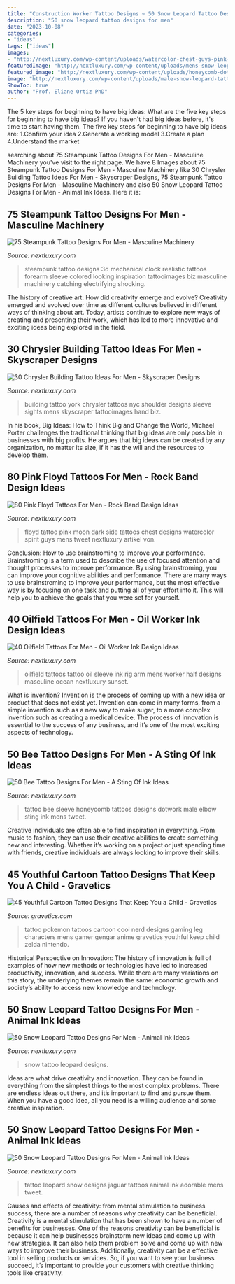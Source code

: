 ```yaml
---
title: "Construction Worker Tattoo Designs ~ 50 Snow Leopard Tattoo Designs For Men"
description: "50 snow leopard tattoo designs for men"
date: "2023-10-08"
categories:
- "ideas"
tags: ["ideas"]
images:
- "http://nextluxury.com/wp-content/uploads/watercolor-chest-guys-pink-floyd-tattoo-design-ideas.jpg"
featuredImage: "http://nextluxury.com/wp-content/uploads/mens-snow-leopard-tattoo-design-ideas.jpg"
featured_image: "http://nextluxury.com/wp-content/uploads/honeycomb-dotwork-male-bee-sleeve-tattoo-inspiration.jpg"
image: "http://nextluxury.com/wp-content/uploads/male-snow-leopard-tattoo-ideas.jpg"
ShowToc: true
author: "Prof. Eliane Ortiz PhD"
---
```



The 5 key steps for beginning to have big ideas: What are the five key steps for beginning to have big ideas?
If you haven't had big ideas before, it's time to start having them. The five key steps for beginning to have big ideas are: 1.Confirm your idea 2.Generate a working model 3.Create a plan 4.Understand the market 
	

		
searching about 75 Steampunk Tattoo Designs For Men - Masculine Machinery you've visit to the right page. We have 8 Images about 75 Steampunk Tattoo Designs For Men - Masculine Machinery like 30 Chrysler Building Tattoo Ideas For Men - Skyscraper Designs, 75 Steampunk Tattoo Designs For Men - Masculine Machinery and also 50 Snow Leopard Tattoo Designs For Men - Animal Ink Ideas. Here it is:
		
    
## 75 Steampunk Tattoo Designs For Men - Masculine Machinery

<img loading=lazy src="http://nextluxury.com/wp-content/uploads/guys-full-sleeves-wonderful-steampunk-tattoo.jpg" onerror="this.onerror=null;this.src='https://tse1.mm.bing.net/th?id=OIP.uPM7JVU6hoTK7sT81Pg0OAHaHa&amp;pid=15.1';" alt="75 Steampunk Tattoo Designs For Men - Masculine Machinery">

_Source: nextluxury.com_

>steampunk tattoo designs 3d mechanical clock realistic tattoos forearm sleeve colored looking inspiration tattooimages biz masculine machinery catching electrifying shocking. 

	

The history of creative art: How did creativity emerge and evolve?
Creativity emerged and evolved over time as different cultures believed in different ways of thinking about art. Today, artists continue to explore new ways of creating and presenting their work, which has led to more innovative and exciting ideas being explored in the field.

    
## 30 Chrysler Building Tattoo Ideas For Men - Skyscraper Designs

<img loading=lazy src="http://nextluxury.com/wp-content/uploads/creative-chrysler-building-tattoos-for-guys.jpg" onerror="this.onerror=null;this.src='https://tse1.mm.bing.net/th?id=OIP.NeZV0-ChBQCQ8IrCYsB7OQHaHa&amp;pid=15.1';" alt="30 Chrysler Building Tattoo Ideas For Men - Skyscraper Designs">

_Source: nextluxury.com_

>building tattoo york chrysler tattoos nyc shoulder designs sleeve sights mens skyscraper tattooimages hand biz. 

	

In his book, Big Ideas: How to Think Big and Change the World, Michael Porter challenges the traditional thinking that big ideas are only possible in businesses with big profits. He argues that big ideas can be created by any organization, no matter its size, if it has the will and the resources to develop them.

    
## 80 Pink Floyd Tattoos For Men - Rock Band Design Ideas

<img loading=lazy src="http://nextluxury.com/wp-content/uploads/watercolor-chest-guys-pink-floyd-tattoo-design-ideas.jpg" onerror="this.onerror=null;this.src='https://tse2.mm.bing.net/th?id=OIP.K4T_K_u2WGEaR0UHS2wqBgHaHa&amp;pid=15.1';" alt="80 Pink Floyd Tattoos For Men - Rock Band Design Ideas">

_Source: nextluxury.com_

>floyd tattoo pink moon dark side tattoos chest designs watercolor spirit guys mens tweet nextluxury artikel von. 

	

Conclusion: How to use brainstroming to improve your performance.
Brainstroming is a term used to describe the use of focused attention and thought processes to improve performance. By using brainstroming, you can improve your cognitive abilities and performance. There are many ways to use brainstroming to improve your performance, but the most effective way is by focusing on one task and putting all of your effort into it. This will help you to achieve the goals that you were set for yourself.

    
## 40 Oilfield Tattoos For Men - Oil Worker Ink Design Ideas

<img loading=lazy src="http://nextluxury.com/wp-content/uploads/masculine-mens-oilfield-ocean-tattoo-half-sleeve.jpg" onerror="this.onerror=null;this.src='https://tse3.mm.bing.net/th?id=OIP.G16kCryPRivdaQk7H1wj_wHaHa&amp;pid=15.1';" alt="40 Oilfield Tattoos For Men - Oil Worker Ink Design Ideas">

_Source: nextluxury.com_

>oilfield tattoos tattoo oil sleeve ink rig arm mens worker half designs masculine ocean nextluxury sunset. 

	

What is invention?
Invention is the process of coming up with a new idea or product that does not exist yet. Invention can come in many forms, from a simple invention such as a new way to make sugar, to a more complex invention such as creating a medical device. The process of innovation is essential to the success of any business, and it’s one of the most exciting aspects of technology.

    
## 50 Bee Tattoo Designs For Men - A Sting Of Ink Ideas

<img loading=lazy src="http://nextluxury.com/wp-content/uploads/honeycomb-dotwork-male-bee-sleeve-tattoo-inspiration.jpg" onerror="this.onerror=null;this.src='https://tse3.mm.bing.net/th?id=OIP.DETv05tsUKjM8bL5YIKOiQHaHa&amp;pid=15.1';" alt="50 Bee Tattoo Designs For Men - A Sting Of Ink Ideas">

_Source: nextluxury.com_

>tattoo bee sleeve honeycomb tattoos designs dotwork male elbow sting ink mens tweet. 

	

Creative individuals are often able to find inspiration in everything. From music to fashion, they can use their creative abilities to create something new and interesting. Whether it’s working on a project or just spending time with friends, creative individuals are always looking to improve their skills.

    
## 45 Youthful Cartoon Tattoo Designs That Keep You A Child - Gravetics

<img loading=lazy src="https://www.gravetics.com/wp-content/uploads/2017/07/Lillte-Turtlies-On-One-Thigh-And-Pokeman-On-Another-Thigh.jpg" onerror="this.onerror=null;this.src='https://tse2.mm.bing.net/th?id=OIP.KxvUytnlcmRhI9JTzJNv6AHaHa&amp;pid=15.1';" alt="45 Youthful Cartoon Tattoo Designs That Keep You a Child - Gravetics">

_Source: gravetics.com_

>tattoo pokemon tattoos cartoon cool nerd designs gaming leg characters mens gamer gengar anime gravetics youthful keep child zelda nintendo. 

	

Historical Perspective on Innovation:
The history of innovation is full of examples of how new methods or technologies have led to increased productivity, innovation, and success. While there are many variations on this story, the underlying themes remain the same: economic growth and society’s ability to access new knowledge and technology.

    
## 50 Snow Leopard Tattoo Designs For Men - Animal Ink Ideas

<img loading=lazy src="http://nextluxury.com/wp-content/uploads/male-snow-leopard-tattoo-ideas.jpg" onerror="this.onerror=null;this.src='https://tse2.mm.bing.net/th?id=OIP.JXoIq5XgrWqn_QAR7q6GSQHaHa&amp;pid=15.1';" alt="50 Snow Leopard Tattoo Designs For Men - Animal Ink Ideas">

_Source: nextluxury.com_

>snow tattoo leopard designs. 

	

Ideas are what drive creativity and innovation. They can be found in everything from the simplest things to the most complex problems. There are endless ideas out there, and it’s important to find and pursue them. When you have a good idea, all you need is a willing audience and some creative inspiration.

    
## 50 Snow Leopard Tattoo Designs For Men - Animal Ink Ideas

<img loading=lazy src="http://nextluxury.com/wp-content/uploads/mens-snow-leopard-tattoo-design-ideas.jpg" onerror="this.onerror=null;this.src='https://tse3.mm.bing.net/th?id=OIP.FdFeAFO5Txx6Zz8KYGn0uwHaHa&amp;pid=15.1';" alt="50 Snow Leopard Tattoo Designs For Men - Animal Ink Ideas">

_Source: nextluxury.com_

>tattoo leopard snow designs jaguar tattoos animal ink adorable mens tweet. 

	

Causes and effects of creativity: from mental stimulation to business success, there are a number of reasons why creativity can be beneficial.
Creativity is a mental stimulation that has been shown to have a number of benefits for businesses. One of the reasons creativity can be beneficial is because it can help businesses brainstorm new ideas and come up with new strategies. It can also help them problem solve and come up with new ways to improve their business. Additionally, creativity can be a effective tool in selling products or services. So, if you want to see your business succeed, it’s important to provide your customers with creative thinking tools like creativity.

